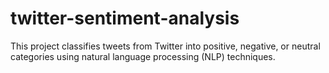 # twitter-sentiment-analysis
This project classifies tweets from Twitter into positive, negative, or neutral categories using natural language processing (NLP) techniques.
